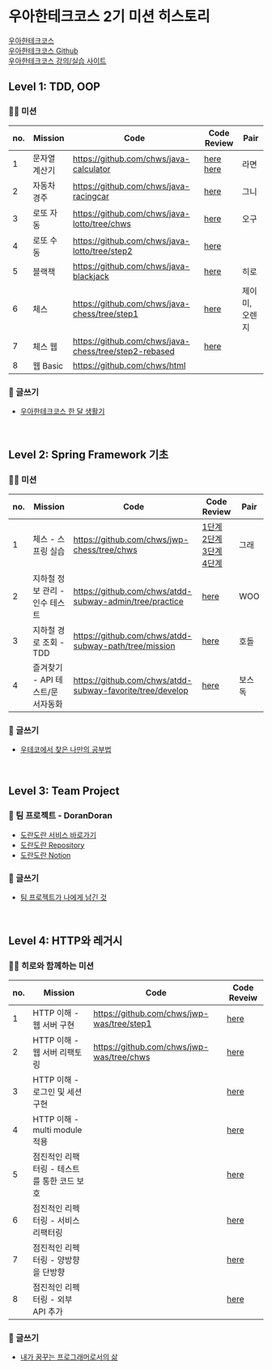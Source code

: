 # 우아한테크코스 2기 미션 히스토리
[우아한테크코스](https://woowacourse.github.io/)
</br>
[우아한테크코스 Github](https://github.com/woowacourse)
</br>
[우아한테크코스 강의/실습 사이트](https://techcourse.woowahan.com/)
</br>

## Level 1: TDD, OOP
### 👩‍💻 미션
| no.  | Mission        | Code                                                  | Code Review                                                   | Pair |
| ---- | ------------- | ----------------------------------------------------- | ------------------------------------------------------------ | ---------|
| 1    | 문자열 계산기 | https://github.com/chws/java-calculator               | [here](https://github.com/woowacourse/java-calculator/pull/30) <br />[here](https://github.com/woowacourse/java-calculator/pull/55) | 라면 |
| 2    | 자동차 경주   | https://github.com/chws/java-racingcar                | [here](https://github.com/woowacourse/java-racingcar/pull/111) | 그니 |
| 3    | 로또 자동     | https://github.com/chws/java-lotto/tree/chws          | [here](https://github.com/woowacourse/java-lotto/pull/111)   | 오구 |
| 4    | 로또 수동     | https://github.com/chws/java-lotto/tree/step2         | [here](https://github.com/woowacourse/java-lotto/pull/210)   |  |
| 5    | 블랙잭        | https://github.com/chws/java-blackjack                | [here](https://github.com/woowacourse/java-lotto/pull/95)    | 히로 |
| 6    | 체스          | https://github.com/chws/java-chess/tree/step1         | [here](https://github.com/woowacourse/java-chess/pull/65)    | 제이미, 오렌지 |
| 7    | 체스 웹       | https://github.com/chws/java-chess/tree/step2-rebased |  [here](https://github.com/woowacourse/java-chess/pull/156)   |  |
| 8    | 웹 Basic       | https://github.com/chws/html |                                                              |


### 📝 글쓰기
* [우아한테크코스 한 달 생활기](https://github.com/chws/woowa-writing-2/blob/chws/level1.md)
</br>

## Level 2: Spring Framework 기초
### 👩‍💻 미션
| no.  | Mission                      | Code                                                       | Code Review                                                 | Pair |
| ---- | --------------------------- | ---------------------------------------------------------- | ------------------------------------------------------------ | -------- |
| 1    | 체스 - 스프링 실습  | https://github.com/chws/jwp-chess/tree/chws | [1단계](https://github.com/woowacourse/jwp-chess/pull/47) <br /> [2단계](https://github.com/woowacourse/jwp-chess/pull/110) <br /> [3단계](https://github.com/woowacourse/jwp-chess/pull/156) <br /> [4단계](https://github.com/woowacourse/jwp-chess/pull/192)      | 그래 |
| 2    | 지하철 정보 관리 - 인수 테스트 | https://github.com/chws/atdd-subway-admin/tree/practice | [here](https://github.com/woowacourse/atdd-subway-admin/pull/45) | WOO |
| 3    | 지하철 경로 조회 - TDD  | https://github.com/chws/atdd-subway-path/tree/mission | [here](https://github.com/woowacourse/atdd-subway-path/pull/2) | 호돌 |
| 4    | 즐겨찾기 - API 테스트/문서자동화 | https://github.com/chws/atdd-subway-favorite/tree/develop | [here](https://github.com/woowacourse/atdd-subway-favorite/pull/5) | 보스독 |

### 📝 글쓰기
* [우테코에서 찾은 나만의 공부법](https://github.com/chws/woowa-writing-2/blob/chws/level2.md)
</br>

## Level 3: Team Project
### 🐥 팀 프로젝트 - DoranDoran
* [도란도란 서비스 바로가기](https://dorandoran.io/)
* [도란도란 Repository](https://github.com/woowacourse-teams/2020-doran-doran)
* [도란도란 Notion](https://www.notion.so/by-GrassHouse-d46650e173d347e89089bfd88ad1be66)


### 📝 글쓰기
* [팀 프로젝트가 나에게 남긴 것](https://github.com/chws/woowa-writing-2/blob/level3-write/level3.md)
</br>

## Level 4: HTTP와 레거시
### 👩‍💻 히로와 함께하는 미션
| no.  | Mission                                 | Code                                                | Code Reveiw                                        |
| ---- | -------------------------------------- | --------------------------------------------------- | ------------------------------------------------------- |
| 1    | HTTP 이해 - 웹 서버 구현               | https://github.com/chws/jwp-was/tree/step1          | [here](https://github.com/woowacourse/jwp-was/pull/31)  |
| 2    | HTTP 이해 - 웹 서버 리팩토링           | https://github.com/chws/jwp-was/tree/chws           | [here](https://github.com/woowacourse/jwp-was/pull/143) |
| 3    | HTTP 이해 - 로그인 및 세션 구현        |   | [here]()  |
| 4    | HTTP 이해 - multi module 적용          |   | [here]()  |
| 5    | 점진적인 리팩터링 - 테스트를 통한 코드 보호  |   | [here]()  |
| 6    | 점진적인 리펙터링 - 서비스 리팩터링         |   | [here]() |
| 7    | 점진적인 리펙터링 - 양방향을 단방향         |   | [here]()   |
| 8    | 점진적인 리펙터링 - 외부 API 추가          |   | [here]()   |

### 📝 글쓰기
* [내가 꿈꾸는 프로그래머로서의 삶]()
</br>
